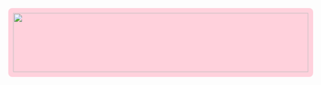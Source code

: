 <a href="https://www.gitanimals.org/en_US?utm_medium=image&utm_source=ilikewhale&utm_content=line">
  <div style="background-color: #FFD1DC; padding: 10px; border-radius: 8px; display: inline-block;">
    <img
      src="https://render.gitanimals.org/lines/ilikewhale?pet-id=695249556048894337"
      width="600"
      height="120"
    />
  </div>
</a>
